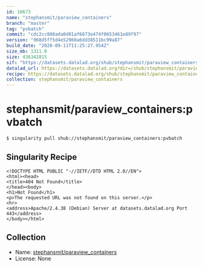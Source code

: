 ```yaml
---
id: 10673
name: "stephansmit/paraview_containers"
branch: "master"
tag: "pvbatch"
commit: "cdc2cc808ada0d01af6873e474f0653461e89f97"
version: "968d5ff5d4e52960a6dd38511bc99a87"
build_date: "2020-09-11T11:25:27.954Z"
size_mb: 1311.0
size: 436342815
sif: "https://datasets.datalad.org/shub/stephansmit/paraview_containers/pvbatch/2020-09-11-cdc2cc80-968d5ff5/968d5ff5d4e52960a6dd38511bc99a87.sif"
datalad_url: https://datasets.datalad.org?dir=/shub/stephansmit/paraview_containers/pvbatch/2020-09-11-cdc2cc80-968d5ff5/
recipe: https://datasets.datalad.org/shub/stephansmit/paraview_containers/pvbatch/2020-09-11-cdc2cc80-968d5ff5/Singularity
collection: stephansmit/paraview_containers
---
```


# stephansmit/paraview_containers:pvbatch

```bash
$ singularity pull shub://stephansmit/paraview_containers:pvbatch
```

## Singularity Recipe

```singularity
<!DOCTYPE HTML PUBLIC "-//IETF//DTD HTML 2.0//EN">
<html><head>
<title>404 Not Found</title>
</head><body>
<h1>Not Found</h1>
<p>The requested URL was not found on this server.</p>
<hr>
<address>Apache/2.4.38 (Debian) Server at datasets.datalad.org Port 443</address>
</body></html>
```

## Collection

 - Name: [stephansmit/paraview_containers](https://github.com/stephansmit/paraview_containers)
 - License: None

